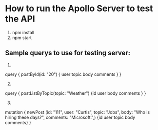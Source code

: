 # How to run the Apollo Server to test the API

1. npm install
2. npm start

## Sample querys to use for testing server:

1. 

query { 
    postById(id: "20") 
    { user topic body comments 
    } 
}

2. 

query { 
    postListByTopic(topic: "Weather") 
    {id user body comments
    } 
}

3. 

mutation {
    newPost (id: "111", user: "Curtis", topic: "Jobs", body: "Who is hiring these days?", comments: "Microsoft.",) {id user topic body comments}
}

